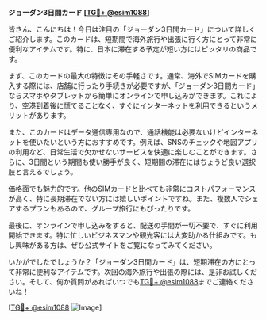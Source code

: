 **ジョーダン3日間カード [[TG💪+ @esim1088](https://t.me/s/esim1088)]**

皆さん、こんにちは！今日は注目の「ジョーダン3日間カード」について詳しくご紹介します。このカードは、短期間で海外旅行や出張に行く方にとって非常に便利なアイテムです。特に、日本に滞在する予定が短い方にはピッタリの商品です。

まず、このカードの最大の特徴はその手軽さです。通常、海外でSIMカードを購入する際には、店舗に行ったり手続きが必要ですが、「ジョーダン3日間カード」ならスマホやタブレットから簡単にオンラインで申し込みができます。これにより、空港到着後に慌てることなく、すぐにインターネットを利用できるというメリットがあります。

また、このカードはデータ通信専用なので、通話機能は必要ないけどインターネットを使いたいという方におすすめです。例えば、SNSのチェックや地図アプリの利用など、日常生活で欠かせないサービスを快適に楽しむことができます。さらに、3日間という期間も使い勝手が良く、短期間の滞在にはちょうど良い選択肢と言えるでしょう。

価格面でも魅力的です。他のSIMカードと比べても非常にコストパフォーマンスが高く、特に長期滞在でない方には嬉しいポイントですね。また、複数人でシェアするプランもあるので、グループ旅行にもぴったりです。

最後に、オンラインで申し込みをすると、配送の手間が一切不要で、すぐに利用開始できます。特に忙しいビジネスマンや観光客には大変助かる仕組みです。もし興味がある方は、ぜひ公式サイトをご覧になってみてください。

いかがでしたでしょうか？「ジョーダン3日間カード」は、短期滞在の方にとって非常に便利なアイテムです。次回の海外旅行や出張の際には、是非お試しください。そして、何か質問があればいつでも[TG💪+ @esim1088](https://t.me/s/esim1088)までご連絡くださいね！

[[TG💪+ @esim1088](https://t.me/s/esim1088) ![Image](https://i.postimg.cc/Y0z9fWf4/image.png)]